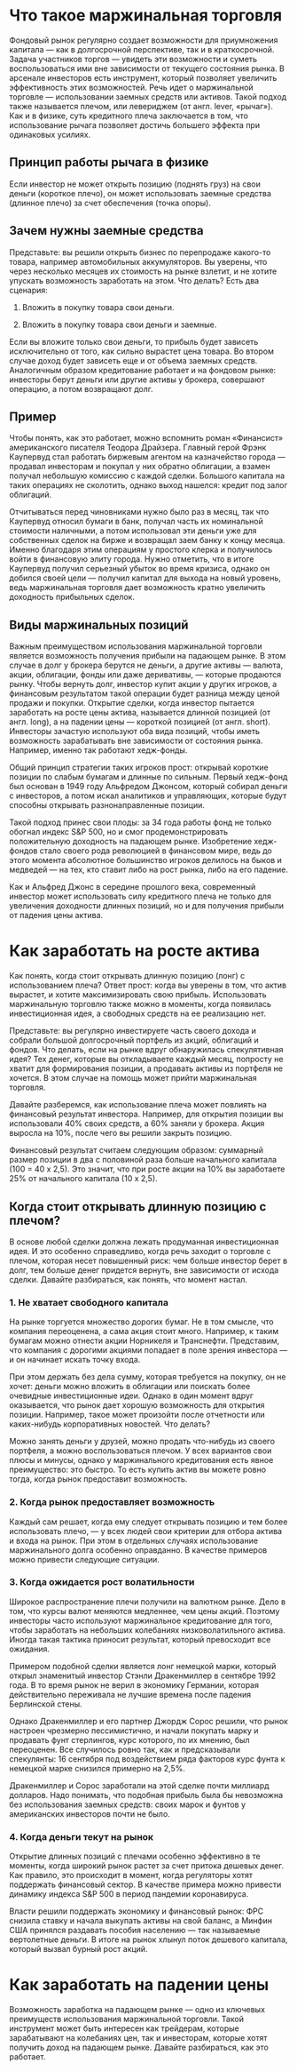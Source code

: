 # Что такое маржинальная торговля
Фондовый рынок регулярно создает возможности для приумножения капитала — как в долгосрочной перспективе, так и в краткосрочной. Задача участников торгов — увидеть эти возможности и суметь воспользоваться ими вне зависимости от текущего состояния рынка. В арсенале инвесторов есть инструмент, который позволяет увеличить эффективность этих возможностей.
Речь идет о маржинальной торговле — использовании заемных средств или активов. Такой подход также называется плечом, или левериджем (от англ. lever, «рычаг»). Как и в физике, суть кредитного плеча заключается в том, что использование рычага позволяет достичь большего эффекта при одинаковых усилиях.
## Принцип работы рычага в физике
Если инвестор не может открыть позицию (поднять груз) на свои деньги (короткое плечо), он может использовать заемные средства (длинное плечо) за счет обеспечения (точка опоры).
## Зачем нужны заемные средства
Представьте: вы решили открыть бизнес по перепродаже какого-то товара, например автомобильных аккумуляторов. Вы уверены, что через несколько месяцев их стоимость на рынке взлетит, и не хотите упускать возможность заработать на этом. Что делать? Есть два сценария:

1. Вложить в покупку товара свои деньги.

2. Вложить в покупку товара свои деньги и заемные.

Если вы вложите только свои деньги, то прибыль будет зависеть исключительно от того, как сильно вырастет цена товара. Во втором случае доход будет зависеть еще и от объема заемных средств. Аналогичным образом кредитование работает и на фондовом рынке: инвесторы берут деньги или другие активы у брокера, совершают операцию, а потом возвращают долг.

## Пример

Чтобы понять, как это работает, можно вспомнить роман «Финансист» американского писателя Теодора Драйзера. Главный герой Фрэнк Каупервуд стал работать биржевым агентом на казначейство города — продавал инвесторам и покупал у них обратно облигации, а взамен получал небольшую комиссию с каждой сделки. Большого капитала на таких операциях не сколотить, однако выход нашелся: кредит под залог облигаций.

Отчитываться перед чиновниками нужно было раз в месяц, так что Каупервуд относил бумаги в банк, получал часть их номинальной стоимости наличными, а потом использовал эти деньги уже для собственных сделок на бирже и возвращал заем банку к концу месяца. Именно благодаря этим операциям у простого клерка и получилось войти в финансовую элиту города.
Нужно отметить, что в итоге Каупервуд получил серьезный убыток во время кризиса, однако он добился своей цели — получил капитал для выхода на новый уровень, ведь маржинальная торговля дает возможность кратно увеличить доходность прибыльных сделок. 

## Виды маржинальных позиций
Важным преимуществом использования маржинальной торговли является возможность получения прибыли на падающем рынке. В этом случае в долг у брокера берутся не деньги, а другие активы — валюта, акции, облигации, фонды или даже деривативы, — которые продаются рынку. Чтобы вернуть долг, инвестор купит акции у других игроков, а финансовым результатом такой операции будет разница между ценой продажи и покупки.
Открытие сделки, когда инвестор пытается заработать на росте цены актива, называется длинной позицией (от англ. long), а на падении цены — короткой позицией (от англ. short). Инвесторы зачастую используют оба вида позиций, чтобы иметь возможность зарабатывать вне зависимости от состояния рынка. Например, именно так работают хедж-фонды.

Общий принцип стратегии таких игроков прост: открывай короткие позиции по слабым бумагам и длинные по сильным. Первый хедж-фонд был основан в 1949 году Альфредом Джонсом, который собирал деньги с инвесторов, а потом искал аналитиков и управляющих, которые будут способны открывать разнонаправленные позиции.

Такой подход принес свои плоды: за 34 года работы фонд не только обогнал индекс S&P 500, но и смог продемонстрировать положительную доходность на падающем рынке. Изобретение хедж-фондов стало своего рода революцией в финансовом мире, ведь до этого момента абсолютное большинство игроков делилось на быков и медведей — на тех, кто ставит либо на рост рынка, либо на его падение.

Как и Альфред Джонс в середине прошлого века, современный инвестор может использовать силу кредитного плеча не только для увеличения доходности длинных позиций, но и для получения прибыли от падения цены актива.

# Как заработать на росте актива
Как понять, когда стоит открывать длинную позицию (лонг) с использованием плеча? Ответ прост: когда вы уверены в том, что актив вырастет, и хотите максимизировать свою прибыль. Использовать маржинальную торговлю также можно в моменты, когда появилась инвестиционная идея, а свободных средств на ее реализацию нет.

Представьте: вы регулярно инвестируете часть своего дохода и собрали большой долгосрочный портфель из акций, облигаций и фондов. Что делать, если на рынке вдруг обнаружилась спекулятивная идея? Тех денег, которые вы откладываете каждый месяц, попросту не хватит для формирования позиции, а продавать активы из портфеля не хочется. В этом случае на помощь может прийти маржинальная торговля.

Давайте разберемся, как использование плеча может повлиять на финансовый результат инвестора. Например, для открытия позиции вы использовали 40% своих средств, а 60% заняли у брокера. Акция выросла на 10%, после чего вы решили закрыть позицию.

Финансовый результат считаем следующим образом: суммарный размер позиции в два с половиной раза больше начального капитала (100 = 40 х 2,5). Это значит, что при росте акции на 10% вы заработаете 25% от начального капитала (10 х 2,5).
## Когда стоит открывать длинную позицию с плечом?
В основе любой сделки должна лежать продуманная инвестиционная идея. И это особенно справедливо, когда речь заходит о торговле с плечом, которая несет повышенный риск: чем больше инвестор берет в долг, тем больше денег придется вернуть, вне зависимости от исхода сделки. Давайте разбираться, как понять, что момент настал.
### 1. Не хватает свободного капитала
На рынке торгуется множество дорогих бумаг. Не в том смысле, что компания переоценена, а сама акция стоит много. Например, к таким бумагам можно отнести акции Норникеля и Транснефти. Представим, что компания с дорогими акциями попадает в поле зрения инвестора — и он начинает искать точку входа.

При этом держать без дела сумму, которая требуется на покупку, он не хочет: деньги можно вложить в облигации или поискать более очевидные инвестиционные идеи. Однако в один момент вдруг оказывается, что рынок дает хорошую возможность для открытия позиции. Например, такое может произойти после отчетности или каких-нибудь корпоративных новостей. Что делать?

Можно занять деньги у друзей, можно продать что-нибудь из своего портфеля, а можно воспользоваться плечом. У всех вариантов свои плюсы и минусы, однако у маржинального кредитования есть явное преимущество: это быстро. То есть купить актив вы можете ровно тогда, когда рынок предоставит возможность.

### 2. Когда рынок предоставляет возможность
Каждый сам решает, когда ему следует открывать позицию и тем более использовать плечо, — у всех людей свои критерии для отбора актива и входа на рынок. При этом в отдельных случаях использование маржинального долга особенно оправданно. В качестве примеров можно привести следующие ситуации.

### 3. Когда ожидается рост волатильности
Широкое распространение плечи получили на валютном рынке. Дело в том, что курсы валют меняются медленнее, чем цены акций. Поэтому инвесторы часто используют маржинальное кредитование для того, чтобы заработать на небольших колебаниях низковолатильного актива. Иногда такая тактика приносит результат, который превосходит все ожидания.

Примером подобной сделки является лонг немецкой марки, который открыл знаменитый инвестор Стэнли Дракенмиллер в сентябре 1992 года. В то время рынок не верил в экономику Германии, которая действительно переживала не лучшие времена после падения Берлинской стены.

Однако Дракенмиллер и его партнер Джордж Сорос решили, что рынок настроен чрезмерно пессимистично, и начали покупать марку и продавать фунт стерлингов, курс которого, по их мнению, был переоценен. Все случилось ровно так, как и предсказывали спекулянты: 16 сентября под воздействием ряда факторов курс фунта к немецкой марке снизился примерно на 2,5%.

Дракенмиллер и Сорос заработали на этой сделке почти миллиард долларов. Надо понимать, что подобная прибыль была бы невозможна без использования заемных средств: своих марок и фунтов у американских инвесторов почти не было.

### 4. Когда деньги текут на рынок
Открытие длинных позиций с плечами особенно эффективно в те моменты, когда широкий рынок растет за счет притока дешевых денег. Как правило, это происходит в момент, когда регуляторы хотят поддержать финансовый сектор. В качестве примера можно привести динамику индекса S&P 500 в период пандемии коронавируса.

Власти решили поддержать экономику и финансовый рынок: ФРС снизила ставку и начала выкупать активы на свой баланс, а Минфин США принялся раздавать пособия населению — так называемые вертолетные деньги. В итоге на рынок хлынул поток дешевого капитала, который вызвал бурный рост акций.

# Как заработать на падении цены
Возможность заработка на падающем рынке — одно из ключевых преимуществ использования маржинальной торговли. Такой инструмент может быть интересен как трейдерам, которые зарабатывают на колебаниях цен, так и инвесторам, которые хотят получить доход на падающем рынке. Давайте разбираться, как это работает.
